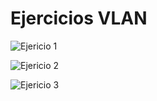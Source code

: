 # Ejercicios VLAN


![Ejericio 1](https://github.com/AbyssC1/pni26-alejandro/blob/main/Imagenes/UT9/Ejercicio%201%20PNI.pkt)

![Ejericio 2](https://github.com/AbyssC1/pni26-alejandro/blob/main/Imagenes/UT9/Ejercicio%202%20PNI.pkt)

![Ejericio 3](https://github.com/AbyssC1/pni26-alejandro/blob/main/Imagenes/UT9/Ejercicio%203%20PNI.pkt)

